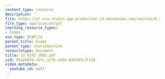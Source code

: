 ```yaml
---
content_type: resource
description: ''
file: https://ol-ocw-studio-app-production.s3.amazonaws.com/courses/6-243j-dynamics-of-nonlinear-systems-fall-2003/91aeb0fdcbfc127ba5696d4283c1f1dd_t2_6243_2003.pdf
file_type: application/pdf
learning_resource_types:
- Exams
ocw_type: OCWFile
parent_title: Exams
parent_type: CourseSection
resourcetype: Document
title: t2_6243_2003.pdf
uid: 91aeb0fd-cbfc-127b-a569-6d4283c1f1dd
video_metadata:
  youtube_id: null
---
```

